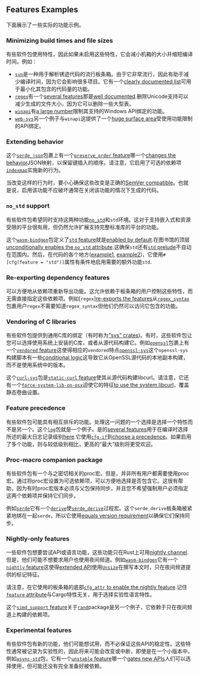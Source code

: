 ## Features Examples

下面展示了一些实际的功能示例。

### Minimizing build times and file sizes

有些软件包使用特性，因此如果未启用这些特性，它会减小机箱的大小并缩短编译时间。例如：

-   [`syn`]是一种用于解析锈迹代码的流行板条箱。由于它非常流行，因此有助于减少编译时间，因为它会影响很多项目。它有一个[clearly documented list][syn-features]可用于最小化其包含的代码量的功能。
-   [`regex`]有一个[several features][regex-features]那是[well
    documented][regex-docs].删除Unicode支持可以减少生成的文件大小，因为它可以删除一些大型表。
-   [`winapi`]有[a large number][winapi-features]限制其支持的Windows API绑定的功能。
-   [`web-sys`]另一个例子与`winapi`这提供了一个[huge
    surface area][web-sys-features]受使用功能限制的API绑定。

[`winapi`]: https://crates.io/crates/winapi

[winapi-features]: https://github.com/retep998/winapi-rs/blob/0.3.9/Cargo.toml#L25-L431

[`regex`]: https://crates.io/crates/regex

[`syn`]: https://crates.io/crates/syn

[syn-features]: https://docs.rs/syn/1.0.54/syn/#optional-features

[regex-features]: https://github.com/rust-lang/regex/blob/1.4.2/Cargo.toml#L33-L101

[regex-docs]: https://docs.rs/regex/1.4.2/regex/#crate-features

[`web-sys`]: https://crates.io/crates/web-sys

[web-sys-features]: https://github.com/rustwasm/wasm-bindgen/blob/0.2.69/crates/web-sys/Cargo.toml#L32-L1395

### Extending behavior

这个[`serde_json`]包裹上有一个[`preserve_order` feature][serde_json-preserve_order]哪一个[changes the behavior][serde_json-code]JSON映射，以保留键插入的顺序。请注意，它启用了可选的依赖项[`indexmap`]实施新的行为。

当改变这样的行为时，要小心确保这些改变是正确的[SemVer compatible]。也就是说，启用该功能不应破坏通常在关闭该功能的情况下生成的代码。

[`serde_json`]: https://crates.io/crates/serde_json

[serde_json-preserve_order]: https://github.com/serde-rs/json/blob/v1.0.60/Cargo.toml#L53-L56

[semver compatible]: features.md#semver-compatibility

[serde_json-code]: https://github.com/serde-rs/json/blob/v1.0.60/src/map.rs#L23-L26

[`indexmap`]: https://crates.io/crates/indexmap

### `no_std` support

有些软件包希望同时支持这两种功能[`no_std`]和`std`环境。这对于支持嵌入式和资源受限的平台很有用，但仍然允许扩展支持完整标准库的平台的功能。

这个[`wasm-bindgen`]包定义了[`std` feature][wasm-bindgen-std]就是[enabled by default][wasm-bindgen-default].在图书馆的顶层[unconditionally enables the `no_std` attribute][wasm-bindgen-no_std].这确保`std`还有[`std` prelude]不自动在范围内。然后，在代码的各个地方([example1][wasm-bindgen-cfg1], [example2][wasm-bindgen-cfg2])，它使用`#[cfg(feature = "std")]`属性有条件地启用需要的额外功能`std`.

[`no_std`]: ../../reference/names/preludes.html#the-no_std-attribute

[`wasm-bindgen`]: https://crates.io/crates/wasm-bindgen

[`std` prelude]: ../../std/prelude/index.html

[wasm-bindgen-std]: https://github.com/rustwasm/wasm-bindgen/blob/0.2.69/Cargo.toml#L25

[wasm-bindgen-default]: https://github.com/rustwasm/wasm-bindgen/blob/0.2.69/Cargo.toml#L23

[wasm-bindgen-no_std]: https://github.com/rustwasm/wasm-bindgen/blob/0.2.69/src/lib.rs#L8

[wasm-bindgen-cfg1]: https://github.com/rustwasm/wasm-bindgen/blob/0.2.69/src/lib.rs#L270-L273

[wasm-bindgen-cfg2]: https://github.com/rustwasm/wasm-bindgen/blob/0.2.69/src/lib.rs#L67-L75

### Re-exporting dependency features

可以方便地从依赖项重新导出功能。这允许依赖于板条箱的用户控制这些特性，而无需直接指定这些依赖项。例如[`regex`][re-exports the features][regex-re-export]从[`regex_syntax`][regex_syntax-features]包裹用户`regex`不需要知道`regex_syntax`但他们仍然可以访问它包含的功能。

[regex-re-export]: https://github.com/rust-lang/regex/blob/1.4.2/Cargo.toml#L65-L89

[regex_syntax-features]: https://github.com/rust-lang/regex/blob/1.4.2/regex-syntax/Cargo.toml#L17-L32

### Vendoring of C libraries

有些软件包提供到通用C库的绑定（有时称为["sys" crates][sys])。有时，这些软件包让您可以选择使用系统上安装的C库，或者从源代码构建它。例如[`openssl`]包裹上有一个[`vendored` feature][openssl-vendored]这使得相应的`vendored`特点[`openssl-sys`]这个`openssl-sys`构建脚本有一些[conditional logic][openssl-sys-cfg]这导致它从OpenSSL源代码的本地副本构建，而不是使用系统中的版本。

这个[`curl-sys`]包是[`static-curl`
feature][curl-sys-static]使其从源代码构建libcurl。请注意，它还有一个[`force-system-lib-on-osx`][curl-sys-macos]迫使它的特征[to use the system libcurl][curl-sys-macos-code]，覆盖静态卷曲设置。

[`openssl`]: https://crates.io/crates/openssl

[`openssl-sys`]: https://crates.io/crates/openssl-sys

[sys]: build-scripts.md#-sys-packages

[openssl-vendored]: https://github.com/sfackler/rust-openssl/blob/openssl-v0.10.31/openssl/Cargo.toml#L19

[build script]: build-scripts.md

[openssl-sys-cfg]: https://github.com/sfackler/rust-openssl/blob/openssl-v0.10.31/openssl-sys/build/main.rs#L47-L54

[`curl-sys`]: https://crates.io/crates/curl-sys

[curl-sys-static]: https://github.com/alexcrichton/curl-rust/blob/0.4.34/curl-sys/Cargo.toml#L49

[curl-sys-macos]: https://github.com/alexcrichton/curl-rust/blob/0.4.34/curl-sys/Cargo.toml#L52

[curl-sys-macos-code]: https://github.com/alexcrichton/curl-rust/blob/0.4.34/curl-sys/build.rs#L15-L20

### Feature precedence

有些软件包可能具有相互排斥的功能。处理这一问题的一个选择是选择一个特性而不是另一个。这个[`log`]包就是一个例子。是的[several features][log-features]用于在编译时选择所述的最大日志记录级别[here][log-docs].它使用[`cfg-if`]到[choose a
precedence][log-cfg-if]。如果启用了多个功能，则与较低级别相比，更高的“最大”级别将更受欢迎。

[`log`]: https://crates.io/crates/log

[log-features]: https://github.com/rust-lang/log/blob/0.4.11/Cargo.toml#L29-L42

[log-docs]: https://docs.rs/log/0.4.11/log/#compile-time-filters

[log-cfg-if]: https://github.com/rust-lang/log/blob/0.4.11/src/lib.rs#L1422-L1448

[`cfg-if`]: https://crates.io/crates/cfg-if

### Proc-macro companion package

有些软件包有一个与之密切相关的proc宏。但是，并非所有用户都需要使用proc宏。通过将proc宏设置为可选依赖项，可以方便地选择是否包含它。这很有帮助，因为有时proc宏版本必须与父包保持同步，并且您不希望强制用户必须指定这两个依赖项并保持它们同步。

例如[`serde`]它有一个[`derive`][serde-derive]使[`serde_derive`]过程宏。这个`serde_derive`板条箱被紧紧地绑在一起`serde`，所以它使用[equals version
requirement][serde-equals]以确保它们保持同步。

[`serde`]: https://crates.io/crates/serde

[`serde_derive`]: https://crates.io/crates/serde_derive

[serde-derive]: https://github.com/serde-rs/serde/blob/v1.0.118/serde/Cargo.toml#L34-L35

[serde-equals]: https://github.com/serde-rs/serde/blob/v1.0.118/serde/Cargo.toml#L17

### Nightly-only features

一些软件包想要尝试API或语言功能，这些功能只在Rust上可用[nightly channel].但是，他们可能不想要求用户也使用夜间频道。例如[`wasm-bindgen`]它有一个[`nightly` feature][wasm-bindgen-nightly]这使得[extended API][wasm-bindgen-unsize]使用[`Unsize`]在撰写本文时，只在夜间频道提供的标记特征。

请注意，在它使用的板条箱的底部[`cfg_attr` to enable the nightly
feature][wasm-bindgen-cfg_attr].记住[`feature` attribute]与Cargo特性无关，用于选择实验性语言特性。

这个[`simd_support` feature][rand-simd_support]关于[`rand`]package是另一个例子，它依赖于只在夜间频道上构建的依赖项。

[`wasm-bindgen`]: https://crates.io/crates/wasm-bindgen

[nightly channel]: ../../book/appendix-07-nightly-rust.html

[wasm-bindgen-nightly]: https://github.com/rustwasm/wasm-bindgen/blob/0.2.69/Cargo.toml#L27

[wasm-bindgen-unsize]: https://github.com/rustwasm/wasm-bindgen/blob/0.2.69/src/closure.rs#L257-L269

[`unsize`]: ../../std/marker/trait.Unsize.html

[wasm-bindgen-cfg_attr]: https://github.com/rustwasm/wasm-bindgen/blob/0.2.69/src/lib.rs#L11

[`feature` attribute]: ../../unstable-book/index.html

[`rand`]: https://crates.io/crates/rand

[rand-simd_support]: https://github.com/rust-random/rand/blob/0.7.3/Cargo.toml#L40

### Experimental features

有些软件包有新的功能，他们可能想试用，而不必保证这些API的稳定性。这些特性通常被记录为实验性的，因此将来可能会改变或中断，即使是在一个小版本中。例如[`async-std`]包，它有一个[`unstable` feature][async-std-unstable]哪一个[gates
new APIs][async-std-gate]人们可以选择使用，但可能还没有完全准备好被依赖。

[`async-std`]: https://crates.io/crates/async-std

[async-std-unstable]: https://github.com/async-rs/async-std/blob/v1.8.0/Cargo.toml#L38-L42

[async-std-gate]: https://github.com/async-rs/async-std/blob/v1.8.0/src/macros.rs#L46
